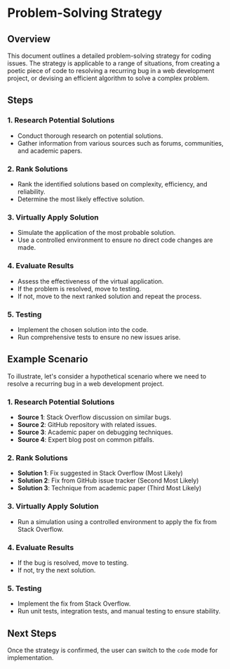 # Problem-Solving Strategy

## Overview
This document outlines a detailed problem-solving strategy for coding issues. The strategy is applicable to a range of situations, from creating a poetic piece of code to resolving a recurring bug in a web development project, or devising an efficient algorithm to solve a complex problem.

## Steps

### 1. Research Potential Solutions
- Conduct thorough research on potential solutions.
- Gather information from various sources such as forums, communities, and academic papers.

### 2. Rank Solutions
- Rank the identified solutions based on complexity, efficiency, and reliability.
- Determine the most likely effective solution.

### 3. Virtually Apply Solution
- Simulate the application of the most probable solution.
- Use a controlled environment to ensure no direct code changes are made.

### 4. Evaluate Results
- Assess the effectiveness of the virtual application.
- If the problem is resolved, move to testing.
- If not, move to the next ranked solution and repeat the process.

### 5. Testing
- Implement the chosen solution into the code.
- Run comprehensive tests to ensure no new issues arise.

## Example Scenario

To illustrate, let's consider a hypothetical scenario where we need to resolve a recurring bug in a web development project.

### 1. Research Potential Solutions
- **Source 1**: Stack Overflow discussion on similar bugs.
- **Source 2**: GitHub repository with related issues.
- **Source 3**: Academic paper on debugging techniques.
- **Source 4**: Expert blog post on common pitfalls.

### 2. Rank Solutions
- **Solution 1**: Fix suggested in Stack Overflow (Most Likely)
- **Solution 2**: Fix from GitHub issue tracker (Second Most Likely)
- **Solution 3**: Technique from academic paper (Third Most Likely)

### 3. Virtually Apply Solution
- Run a simulation using a controlled environment to apply the fix from Stack Overflow.

### 4. Evaluate Results
- If the bug is resolved, move to testing.
- If not, try the next solution.

### 5. Testing
- Implement the fix from Stack Overflow.
- Run unit tests, integration tests, and manual testing to ensure stability.

## Next Steps
Once the strategy is confirmed, the user can switch to the `code` mode for implementation.